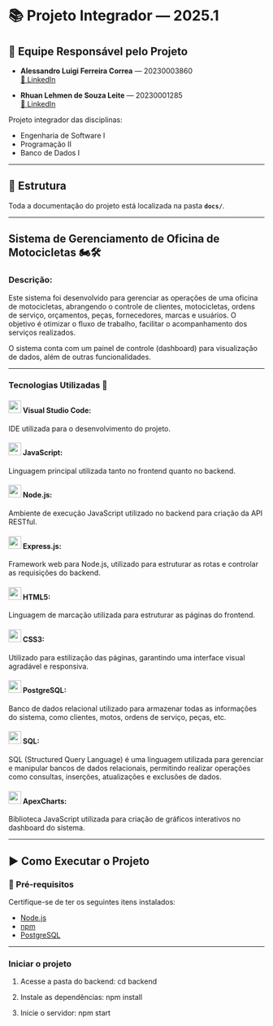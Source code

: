 # 📚 Projeto Integrador — 2025.1

## 👥 Equipe Responsável pelo Projeto

- **Alessandro Luigi Ferreira Correa** — 20230003860  
 [🔗 LinkedIn](https://www.linkedin.com/in/alessandro-corr%C3%AAa-644551223/)

- **Rhuan Lehmen de Souza Leite** — 20230001285  
 [🔗 LinkedIn](https://www.linkedin.com/in/rhuan-leite/)


Projeto integrador das disciplinas:

- Engenharia de Software I  
- Programação II  
- Banco de Dados I

---

## 📁 Estrutura

Toda a documentação do projeto está localizada na pasta **`docs/`**.

---

## Sistema de Gerenciamento de Oficina de Motocicletas 🏍️🛠️

### Descrição:
Este sistema foi desenvolvido para gerenciar as operações de uma oficina de motocicletas, abrangendo o controle de clientes, motocicletas, ordens de serviço, orçamentos, peças, fornecedores, marcas e usuários. O objetivo é otimizar o fluxo de trabalho, facilitar o acompanhamento dos serviços realizados.

O sistema conta com um painel de controle (dashboard) para visualização de dados, além de outras funcionalidades.

---

### **Tecnologias Utilizadas 📎**

#### <img src="https://cdn.jsdelivr.net/gh/devicons/devicon@latest/icons/vscode/vscode-original.svg" width="25" height="25"> Visual Studio Code:
IDE utilizada para o desenvolvimento do projeto.

#### <img src="https://cdn.jsdelivr.net/gh/devicons/devicon@latest/icons/javascript/javascript-original.svg" width="25" height="25" /> JavaScript:
Linguagem principal utilizada tanto no frontend quanto no backend.

#### <img src="https://cdn.jsdelivr.net/gh/devicons/devicon@latest/icons/nodejs/nodejs-original.svg" width="25" height="25" /> Node.js:
Ambiente de execução JavaScript utilizado no backend para criação da API RESTful.

#### <img src="https://cdn.jsdelivr.net/gh/devicons/devicon@latest/icons/express/express-original.svg" width="25" height="25" /> Express.js:
Framework web para Node.js, utilizado para estruturar as rotas e controlar as requisições do backend.

#### <img src="https://cdn.jsdelivr.net/gh/devicons/devicon@latest/icons/html5/html5-original-wordmark.svg" width="25" height="25" /> HTML5:
Linguagem de marcação utilizada para estruturar as páginas do frontend.

#### <img src="https://cdn.jsdelivr.net/gh/devicons/devicon@latest/icons/css3/css3-original-wordmark.svg" width="25" height="25" /> CSS3:
Utilizado para estilização das páginas, garantindo uma interface visual agradável e responsiva.

#### <img src="https://cdn.jsdelivr.net/gh/devicons/devicon@latest/icons/postgresql/postgresql-original.svg" width="25" height="25" /> PostgreSQL:
Banco de dados relacional utilizado para armazenar todas as informações do sistema, como clientes, motos, ordens de serviço, peças, etc.

#### <img src="https://cdn.jsdelivr.net/gh/devicons/devicon@latest/icons/mysql/mysql-original-wordmark.svg" width="25" height="25" /> SQL:
SQL (Structured Query Language) é uma linguagem utilizada para gerenciar e manipular bancos de dados relacionais, permitindo realizar operações como consultas, inserções, atualizações e exclusões de dados.

#### <img src="https://apexcharts.com/media/apexcharts-logo.png" width="25" height="25" /> ApexCharts:
Biblioteca JavaScript utilizada para criação de gráficos interativos no dashboard do sistema.

---

## ▶️ Como Executar o Projeto

### 🔧 Pré-requisitos

Certifique-se de ter os seguintes itens instalados:

- [Node.js](https://nodejs.org/)
- [npm](https://www.npmjs.com/)
- [PostgreSQL](https://www.postgresql.org/)

---

### Iniciar o projeto

1. Acesse a pasta do backend:
cd backend

2. Instale as dependências:
npm install

3. Inicie o servidor:
npm start

